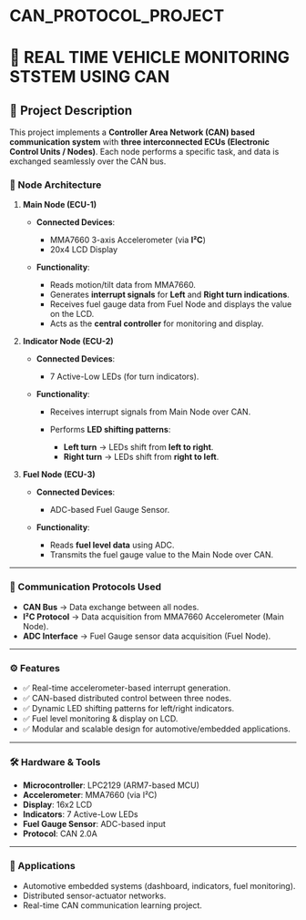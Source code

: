 # CAN_PROTOCOL_PROJECT

# 🚗 REAL TIME VEHICLE MONITORING STSTEM USING CAN 

## 📖 Project Description

This project implements a **Controller Area Network (CAN) based communication system** with **three interconnected ECUs (Electronic Control Units / Nodes)**. Each node performs a specific task, and data is exchanged seamlessly over the CAN bus.

### 🔑 Node Architecture

1. **Main Node (ECU-1)**

   * **Connected Devices**:

     * MMA7660 3-axis Accelerometer (via **I²C**)
     * 20x4 LCD Display
   * **Functionality**:

     * Reads motion/tilt data from MMA7660.
     * Generates **interrupt signals** for **Left** and **Right turn indications**.
     * Receives fuel gauge data from Fuel Node and displays the value on the LCD.
     * Acts as the **central controller** for monitoring and display.

2. **Indicator Node (ECU-2)**

   * **Connected Devices**:

     * 7 Active-Low LEDs (for turn indicators).
   * **Functionality**:

     * Receives interrupt signals from Main Node over CAN.
     * Performs **LED shifting patterns**:

       * **Left turn** → LEDs shift from **left to right**.
       * **Right turn** → LEDs shift from **right to left**.

3. **Fuel Node (ECU-3)**

   * **Connected Devices**:

     * ADC-based Fuel Gauge Sensor.
   * **Functionality**:

     * Reads **fuel level data** using ADC.
     * Transmits the fuel gauge value to the Main Node over CAN.

---

### 📡 Communication Protocols Used

* **CAN Bus** → Data exchange between all nodes.
* **I²C Protocol** → Data acquisition from MMA7660 Accelerometer (Main Node).
* **ADC Interface** → Fuel Gauge sensor data acquisition (Fuel Node).

---

### ⚙️ Features

* ✅ Real-time accelerometer-based interrupt generation.
* ✅ CAN-based distributed control between three nodes.
* ✅ Dynamic LED shifting patterns for left/right indicators.
* ✅ Fuel level monitoring & display on LCD.
* ✅ Modular and scalable design for automotive/embedded applications.

---

### 🛠️ Hardware & Tools

* **Microcontroller**: LPC2129 (ARM7-based MCU)
* **Accelerometer**: MMA7660 (via I²C)
* **Display**: 16x2 LCD
* **Indicators**: 7 Active-Low LEDs
* **Fuel Gauge Sensor**: ADC-based input
* **Protocol**: CAN 2.0A

---

### 🚀 Applications

* Automotive embedded systems (dashboard, indicators, fuel monitoring).
* Distributed sensor-actuator networks.
* Real-time CAN communication learning project.
